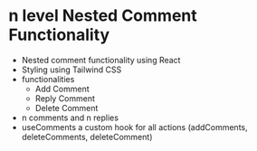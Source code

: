 # n level Nested Comment Functionality

- Nested comment functionality using React
- Styling using Tailwind CSS
- functionalities
    - Add Comment
    - Reply Comment
    - Delete Comment
- n comments and n replies 
- useComments a custom hook for all actions (addComments, deleteComments, deleteComment)